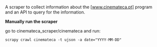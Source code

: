 A scraper to collect information about the <Cinemateca>[www.cinemateca.pt] program and an API to query for the information.

__Manually run the scraper__

go to cinemateca_scraper/cinemateca and run:

    scrapy crawl cinemateca -t ujson -a date="YYYY-MM-DD"
